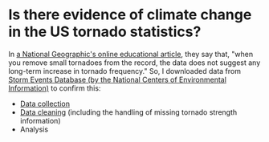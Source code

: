 # Is there evidence of climate change in the US tornado statistics?

In [a National Geographic's online educational article](https://education.nationalgeographic.org/resource/tornadoes-and-climate-change), they say that, "when you remove small tornadoes from the record, the data does not suggest any long-term increase in tornado frequency." So, I downloaded data from [Storm Events Database (by the National Centers of Environmental Information)](https://www.ncdc.noaa.gov/stormevents/) to confirm this:

* [Data collection](data_collection.ipynb)
* [Data cleaning](data_cleaning.ipynb) (including the handling of missing tornado strength information)
* Analysis
